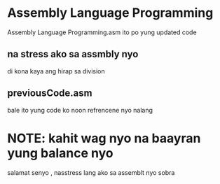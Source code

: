 # Assembly Language Programming
Assembly Language Programming.asm ito po yung updated code


## na stress ako sa assmbly nyo
di kona kaya ang hirap sa division

## previousCode.asm

bale ito yung code ko noon refrencene nyo nalang

# NOTE: kahit wag nyo na baayran yung balance nyo

salamat senyo , nasstress lang ako sa assemblt nyo sobra